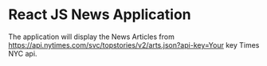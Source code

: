 # React JS News Application
 The application will display the News Articles from https://api.nytimes.com/svc/topstories/v2/arts.json?api-key=Your key Times NYC api.
